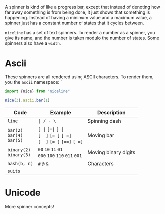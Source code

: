 A spinner is kind of like a progress bar, except that instead of denoting how far away something is from being done, it just shows that something is happening. Instead of having a minimum value and a maximum value, a spinner just has a constant number of states that it cycles between.

`niceline` has a set of text spinners. To render a number as a spinner, you give its name, and the number is taken modulo the number of states. Some spinners also have a `width`.

# Ascii
These spinners are all rendered using ASCII characters. To render them, you the `ascii` namespace:
`
```ts
import {nice} from "niceline"

nice(3).ascii.bar(1)
```

| Code                             | Example                                                                  | Description          |
| -------------------------------- | ------------------------------------------------------------------------ | -------------------- |
| `line`                           | <code>\| / - \ </code>                                                   | Spinning dash        |
| `bar(2)`<br>`bar(4)`<br>`bar(5)` | `[ ]` `[=]` `[ ]`<br>`[  ]` `[= ]` `[ =]`<br>`[  ]` `[= ]` `[==]` `[ =]` | Moving bar           |
| `binary(2)`<br>`binary(3)`<br>   | `00` `10` `11` `01`<br>`000` `100` `110` `011` `001`                     | Moving binary digits |
| `hash(b, n)`                     | `#` `@` `&`                                                              | Characters           |
| `suits`                          |                                                                          |                      |

# Unicode
More spinner concepts!
